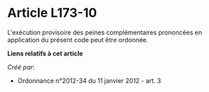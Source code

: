 # Article L173-10

L'exécution provisoire des peines complémentaires prononcées en application du présent code peut être ordonnée.

**Liens relatifs à cet article**

_Créé par_:

  - Ordonnance n°2012-34 du 11 janvier 2012 - art. 3

